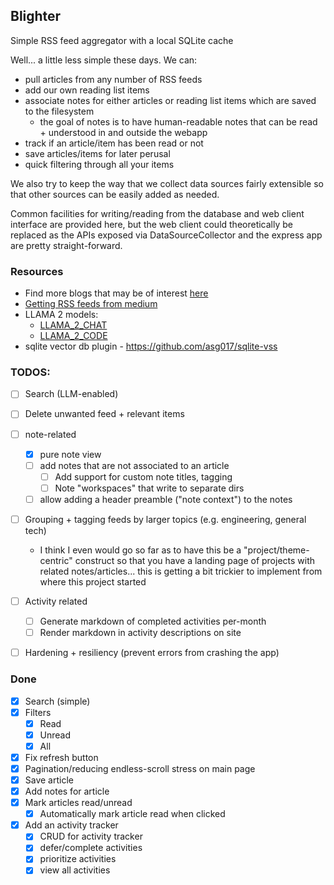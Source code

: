 ## Blighter

Simple RSS feed aggregator with a local SQLite cache

Well... a little less simple these days. We can:
- pull articles from any number of RSS feeds
- add our own reading list items
- associate notes for either articles or reading list items which are saved to the filesystem
  - the goal of notes is to have human-readable notes that can be read + understood in and outside the webapp 
- track if an article/item has been read or not
- save articles/items for later perusal
- quick filtering through all your items

We also try to keep the way that we collect data sources fairly extensible so that
other sources can be easily added as needed.

Common facilities for writing/reading from the database and web client interface are provided here,
but the web client could theoretically be replaced as the APIs exposed via DataSourceCollector and
the express app are pretty straight-forward.

### Resources

- Find more blogs that may be of interest [here](https://github.com/praharshjain/engineering-blogs)
- [Getting RSS feeds from medium](https://help.medium.com/hc/en-us/articles/214874118-Using-RSS-feeds-of-profiles-publications-and-topics)
- LLAMA 2 models:
  - [LLAMA_2_CHAT](https://huggingface.co/TheBloke/Llama-2-7b-Chat-GGUF/blob/main/llama-2-7b-chat.Q5_K_M.gguf)
  - [LLAMA_2_CODE](https://huggingface.co/TheBloke/CodeLlama-7B-Instruct-GGUF)
- sqlite vector db plugin - https://github.com/asg017/sqlite-vss


### TODOS:
- [ ] Search (LLM-enabled)
- [ ] Delete unwanted feed + relevant items
- [ ] note-related
  - [x] pure note view
  - [ ] add notes that are not associated to an article
    - [ ] Add support for custom note titles, tagging
    - [ ] Note "workspaces" that write to separate dirs
  - [ ] allow adding a header preamble ("note context") to the notes
- [ ] Grouping + tagging feeds by larger topics (e.g. engineering, general tech)
  - I think I even would go so far as to have this be a "project/theme-centric" construct so that you have a landing page
    of projects with related notes/articles... this is getting a bit trickier to implement from where this project started
- [ ] Activity related
  - [ ] Generate markdown of completed activities per-month
  - [ ] Render markdown in activity descriptions on site
- [ ] Hardening + resiliency (prevent errors from crashing the app)


### Done
- [X] Search (simple)
- [x] Filters
  - [x] Read
  - [x] Unread
  - [x] All
- [X] Fix refresh button
- [X] Pagination/reducing endless-scroll stress on main page
- [X] Save article
- [X] Add notes for article
- [X] Mark articles read/unread
  - [X] Automatically mark article read when clicked
- [X] Add an activity tracker
  - [X] CRUD for activity tracker
  - [X] defer/complete activities
  - [X] prioritize activities
  - [X] view all activities
